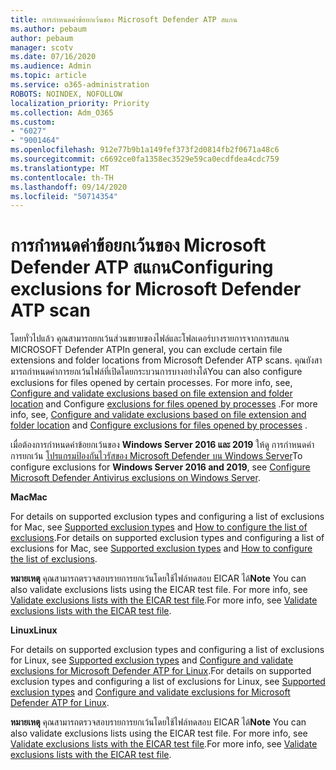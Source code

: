 ```yaml
---
title: การกําหนดค่าข้อยกเว้นของ Microsoft Defender ATP สแกน
ms.author: pebaum
author: pebaum
manager: scotv
ms.date: 07/16/2020
ms.audience: Admin
ms.topic: article
ms.service: o365-administration
ROBOTS: NOINDEX, NOFOLLOW
localization_priority: Priority
ms.collection: Adm_O365
ms.custom:
- "6027"
- "9001464"
ms.openlocfilehash: 912e77b9b1a149fef373f2d0814fb2f0671a48c6
ms.sourcegitcommit: c6692ce0fa1358ec3529e59ca0ecdfdea4cdc759
ms.translationtype: MT
ms.contentlocale: th-TH
ms.lasthandoff: 09/14/2020
ms.locfileid: "50714354"
---
```

# <a name="configuring-exclusions-for-microsoft-defender-atp-scan"></a><span data-ttu-id="55f91-102">การกําหนดค่าข้อยกเว้นของ Microsoft Defender ATP สแกน</span><span class="sxs-lookup"><span data-stu-id="55f91-102">Configuring exclusions for Microsoft Defender ATP scan</span></span>

<span data-ttu-id="55f91-103">โดยทั่วไปแล้ว คุณสามารถยกเว้นส่วนขยายของไฟล์และโฟลเดอร์บางรายการจากการสแกน MICROSOFT Defender ATP</span><span class="sxs-lookup"><span data-stu-id="55f91-103">In general, you can exclude certain file extensions and folder locations from Microsoft Defender ATP scans.</span></span> <span data-ttu-id="55f91-104">คุณยังสามารถกําหนดค่าการยกเว้นไฟล์ที่เปิดโดยกระบวนการบางอย่างได้</span><span class="sxs-lookup"><span data-stu-id="55f91-104">You can also configure exclusions for files opened by certain processes.</span></span> <span data-ttu-id="55f91-105">For more info, see, [Configure and validate exclusions based on file extension and folder location](https://docs.microsoft.com/windows/security/threat-protection/microsoft-defender-antivirus/configure-extension-file-exclusions-microsoft-defender-antivirus) and Configure [exclusions for files opened by processes](https://docs.microsoft.com/windows/security/threat-protection/microsoft-defender-antivirus/configure-process-opened-file-exclusions-microsoft-defender-antivirus) .</span><span class="sxs-lookup"><span data-stu-id="55f91-105">For more info, see, [Configure and validate exclusions based on file extension and folder location](https://docs.microsoft.com/windows/security/threat-protection/microsoft-defender-antivirus/configure-extension-file-exclusions-microsoft-defender-antivirus) and [Configure exclusions for files opened by processes](https://docs.microsoft.com/windows/security/threat-protection/microsoft-defender-antivirus/configure-process-opened-file-exclusions-microsoft-defender-antivirus) .</span></span>

<span data-ttu-id="55f91-106">เมื่อต้องการกําหนดค่าข้อยกเว้นของ **Windows Server 2016 และ 2019** ให้ดู การกําหนดค่าการยกเว้น [โปรแกรมป้องกันไวรัสของ Microsoft Defender บน Windows Server](https://docs.microsoft.com/windows/security/threat-protection/microsoft-defender-antivirus/configure-server-exclusions-microsoft-defender-antivirus)</span><span class="sxs-lookup"><span data-stu-id="55f91-106">To configure exclusions for  **Windows Server 2016 and 2019**, see [Configure Microsoft Defender Antivirus exclusions on Windows Server](https://docs.microsoft.com/windows/security/threat-protection/microsoft-defender-antivirus/configure-server-exclusions-microsoft-defender-antivirus).</span></span>

<span data-ttu-id="55f91-107">**Mac**</span><span class="sxs-lookup"><span data-stu-id="55f91-107">**Mac**</span></span>

<span data-ttu-id="55f91-108">For details on supported exclusion types and configuring a list of exclusions for Mac, see [Supported exclusion types](https://docs.microsoft.com/windows/security/threat-protection/microsoft-defender-atp/mac-exclusions#supported-exclusion-types) and [How to configure the list of exclusions](https://docs.microsoft.com/windows/security/threat-protection/microsoft-defender-atp/mac-exclusions#how-to-configure-the-list-of-exclusions).</span><span class="sxs-lookup"><span data-stu-id="55f91-108">For details on supported exclusion types and configuring a list of exclusions for Mac, see [Supported exclusion types](https://docs.microsoft.com/windows/security/threat-protection/microsoft-defender-atp/mac-exclusions#supported-exclusion-types) and [How to configure the list of exclusions](https://docs.microsoft.com/windows/security/threat-protection/microsoft-defender-atp/mac-exclusions#how-to-configure-the-list-of-exclusions).</span></span>

<span data-ttu-id="55f91-109">**หมายเหตุ** คุณสามารถตรวจสอบรายการยกเว้นโดยใช้ไฟล์ทดสอบ EICAR ได้</span><span class="sxs-lookup"><span data-stu-id="55f91-109">**Note** You can also validate exclusions lists using the EICAR test file.</span></span> <span data-ttu-id="55f91-110">For more info, see [Validate exclusions lists with the EICAR test file](https://docs.microsoft.com/windows/security/threat-protection/microsoft-defender-atp/mac-exclusions#validate-exclusions-lists-with-the-eicar-test-file).</span><span class="sxs-lookup"><span data-stu-id="55f91-110">For more info, see [Validate exclusions lists with the EICAR test file](https://docs.microsoft.com/windows/security/threat-protection/microsoft-defender-atp/mac-exclusions#validate-exclusions-lists-with-the-eicar-test-file).</span></span> 

<span data-ttu-id="55f91-111">**Linux**</span><span class="sxs-lookup"><span data-stu-id="55f91-111">**Linux**</span></span>

<span data-ttu-id="55f91-112">For details on supported exclusion types and configuring a list of exclusions for Linux, see [Supported exclusion types](https://docs.microsoft.com/windows/security/threat-protection/microsoft-defender-atp/linux-exclusions#supported-exclusion-types) and [Configure and validate exclusions for Microsoft Defender ATP for Linux](https://docs.microsoft.com/windows/security/threat-protection/microsoft-defender-atp/linux-exclusions).</span><span class="sxs-lookup"><span data-stu-id="55f91-112">For details on supported exclusion types and configuring a list of exclusions for Linux, see [Supported exclusion types](https://docs.microsoft.com/windows/security/threat-protection/microsoft-defender-atp/linux-exclusions#supported-exclusion-types) and [Configure and validate exclusions for Microsoft Defender ATP for Linux](https://docs.microsoft.com/windows/security/threat-protection/microsoft-defender-atp/linux-exclusions).</span></span>

<span data-ttu-id="55f91-113">**หมายเหตุ** คุณสามารถตรวจสอบรายการยกเว้นโดยใช้ไฟล์ทดสอบ EICAR ได้</span><span class="sxs-lookup"><span data-stu-id="55f91-113">**Note** You can also validate exclusions lists using the EICAR test file.</span></span> <span data-ttu-id="55f91-114">For more info, see [Validate exclusions lists with the EICAR test file](https://docs.microsoft.com/windows/security/threat-protection/microsoft-defender-atp/linux-exclusions#validate-exclusions-lists-with-the-eicar-test-file).</span><span class="sxs-lookup"><span data-stu-id="55f91-114">For more info, see [Validate exclusions lists with the EICAR test file](https://docs.microsoft.com/windows/security/threat-protection/microsoft-defender-atp/linux-exclusions#validate-exclusions-lists-with-the-eicar-test-file).</span></span> 